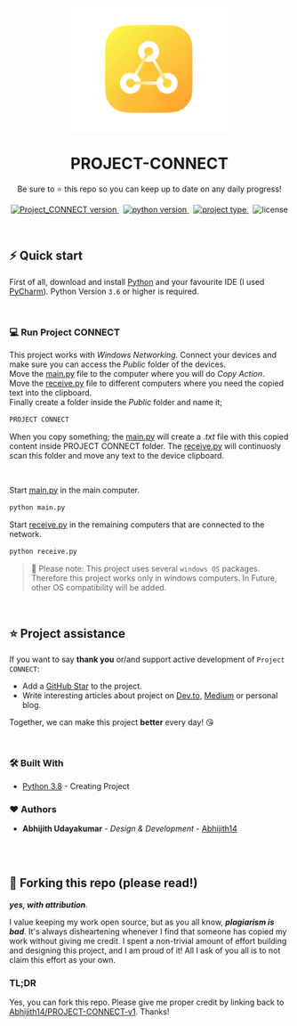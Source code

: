 <p align="center">
<img src='readme_assets/logo.png' align="center" width=300>
</p>
<h1 align="center">
  PROJECT-CONNECT
</h1>

<p align="center">
  Be sure to ⭐ this repo so you can keep up to date on any daily progress!
</p>

<p align="center">
<a href="https://github.com/Abhijith14/PROJECT-CONNECT-v1/" target="_blank">
    <img src="https://img.shields.io/badge/version-v1.1.0-blue?style=for-the-badge&logo=none" alt="Project_CONNECT version" />
</a>&nbsp;
<a href="https://www.python.org/" target="_blank">
    <img src="https://img.shields.io/badge/PYTHON-3.6+-00ADD8?style=for-the-badge&logo=python" alt="python version" />
</a>&nbsp;
<a href="https://github.com/Abhijith14/PROJECT-CONNECT-v1" target="_blank">
    <img src="https://img.shields.io/badge/Project Type-PYTHON SCRIPT-success?style=for-the-badge&logo=none" alt="project type" />
</a>&nbsp;
<img src="https://img.shields.io/badge/license-GNU v3.0-red?style=for-the-badge&logo=none" alt="license" />
</p>

<br>

## ⚡️ Quick start

First of all, download and install [Python](https://www.python.org/downloads/) and your favourite IDE (I used [PyCharm](https://www.jetbrains.com/pycharm/download/#section=windows)). Python Version `3.6` or higher is required.

<br>

### 💻 Run Project CONNECT

This project works with *Windows Networking*. Connect your devices and make sure you can access the *Public* folder of the devices. <br>
Move the [main.py](main.py) file to the computer where you will do *Copy Action*. <br>
Move the [receive.py](receive.py) file to different computers where you need the copied text into the clipboard. <br>
Finally create a folder inside the *Public* folder and name it;
```bash
PROJECT CONNECT
```
When you copy something; the [main.py](main.py) will create a *.txt* file with this copied content inside PROJECT CONNECT folder. The [receive.py](receive.py) will continuosly scan this folder and move any text to the device clipboard.

<br>

Start [main.py](main.py) in the main computer.
```bash
python main.py
```
Start [receive.py](receive.py) in the remaining computers that are connected to the network.
```bash
python receive.py
```
> 🔔 Please note: This project uses several `windows OS` packages. Therefore this project works only in windows computers. In Future, other OS compatibility will be added.

<br>


## ⭐️ Project assistance

If you want to say **thank you** or/and support active development of `Project CONNECT`:

- Add a [GitHub Star](https://github.com/Abhijith14/PROJECT-CONNECT-v1) to the project.
- Write interesting articles about project on [Dev.to](https://dev.to/), [Medium](https://medium.com/) or personal blog.

Together, we can make this project **better** every day! 😘

<br>

### 🛠️ Built With

* [Python 3.8](https://www.python.org/) - Creating Project


### ❤️ Authors

* **Abhijith Udayakumar** - *Design & Development* - [Abhijith14](https://github.com/Abhijith14)

<br>
<br>

## 🚨 Forking this repo (please read!)

_**yes, with attribution**_.

I value keeping my work open source, but as you all know, _**plagiarism is bad**_. It's always disheartening whenever I find that someone has copied my work without giving me credit. I spent a non-trivial amount of effort building and designing this project, and I am proud of it! All I ask of you all is to not claim this effort as your own.


### TL;DR

Yes, you can fork this repo. Please give me proper credit by linking back to [Abhijith14/PROJECT-CONNECT-v1](https://github.com/Abhijith14/PROJECT-CONNECT-v1). Thanks!
